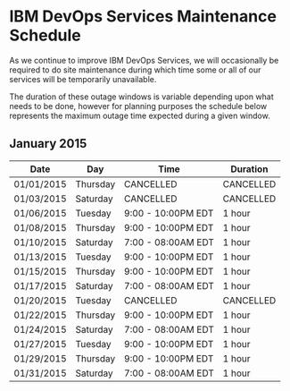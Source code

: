 # IBM DevOps Services Maintenance Schedule

As we continue to improve IBM DevOps Services, we will occasionally be required to do site maintenance during which time some or all of our services will be temporarily unavailable.

The duration of these outage windows is variable depending upon what needs to be done,  however for planning purposes the schedule below represents the maximum outage time expected during a given window.


## January 2015

| Date       | Day      | Time                | Duration |
|------------|----------|---------------------|----------|
| 01/01/2015 | Thursday | CANCELLED           | CANCELLED|
| 01/03/2015 | Saturday | CANCELLED           | CANCELLED|
| 01/06/2015 | Tuesday  | 9:00 - 10:00PM EDT  | 1 hour   |
| 01/08/2015 | Thursday | 9:00 - 10:00PM EDT  | 1 hour   |
| 01/10/2015 | Saturday | 7:00 - 08:00AM EDT  | 1 hour   |
| 01/13/2015 | Tuesday  | 9:00 - 10:00PM EDT  | 1 hour   |
| 01/15/2015 | Thursday | 9:00 - 10:00PM EDT  | 1 hour   |
| 01/17/2015 | Saturday | 7:00 - 08:00AM EDT  | 1 hour   |
| 01/20/2015 | Tuesday  | CANCELLED           |CANCELLED |
| 01/22/2015 | Thursday | 9:00 - 10:00PM EDT  | 1 hour   |
| 01/24/2015 | Saturday | 7:00 - 08:00AM EDT  | 1 hour   |
| 01/27/2015 | Tuesday  | 9:00 - 10:00PM EDT  | 1 hour   |
| 01/29/2015 | Thursday | 9:00 - 10:00PM EDT  | 1 hour   |
| 01/31/2015 | Saturday | 7:00 - 08:00AM EDT  | 1 hour   |